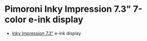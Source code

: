 # Pimoroni Inky Impression 7.3" 7-color e-ink display

- [Inky Impression 7.3"](https://shop.pimoroni.com/products/inky-impression-7-3?variant=40512683376723) e-ink display
